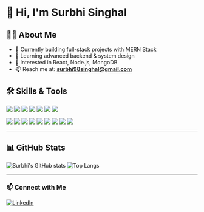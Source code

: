 # 👋 Hi, I'm Surbhi Singhal

## 👩‍💻 About Me

- 🔭 Currently building full-stack projects with MERN Stack
- 🌱 Learning advanced backend & system design
- 🧠 Interested in React, Node.js, MongoDB
- 📫 Reach me at: **surbhi98singhal@gmail.com**


## 🛠️ Skills & Tools

<p align="left">
  <img src="https://img.shields.io/badge/-React-61DAFB?style=for-the-badge&logo=React&logoColor=white" />
  <img src="https://img.shields.io/badge/-JavaScript-F7DF1E?style=for-the-badge&logo=javascript&logoColor=black" />
  <img src="https://img.shields.io/badge/-HTML5-E34F26?style=for-the-badge&logo=html5&logoColor=white" />
  <img src="https://img.shields.io/badge/-CSS3-1572B6?style=for-the-badge&logo=css3&logoColor=white" />
  <img src="https://img.shields.io/badge/-Tailwind_CSS-38B2AC?style=for-the-badge&logo=tailwind-css&logoColor=white" />
  <img src="https://img.shields.io/badge/-Bootstrap-7952B3?style=for-the-badge&logo=bootstrap&logoColor=white" />
  <img src="https://img.shields.io/badge/-ShadCN-000000?style=for-the-badge&logo=vercel&logoColor=white" />
</p>

<p align="left">
  <img src="https://img.shields.io/badge/-Next.js-000000?style=for-the-badge&logo=next.js&logoColor=white" />
  <img src="https://img.shields.io/badge/-Node.js-339933?style=for-the-badge&logo=node.js&logoColor=white" />
  <img src="https://img.shields.io/badge/-Express-000000?style=for-the-badge&logo=express&logoColor=white" />
  <img src="https://img.shields.io/badge/-MongoDB-4EA94B?style=for-the-badge&logo=mongodb&logoColor=white" />
  <img src="https://img.shields.io/badge/-MySQL-00758F?style=for-the-badge&logo=mysql&logoColor=white" />
  <img src="https://img.shields.io/badge/-Git-F05032?style=for-the-badge&logo=git&logoColor=white" />
  <img src="https://img.shields.io/badge/-GitHub-181717?style=for-the-badge&logo=github&logoColor=white" />
  <img src="https://img.shields.io/badge/-Vercel-000000?style=for-the-badge&logo=vercel&logoColor=white" />
  <img src="https://img.shields.io/badge/-Render-46E3B7?style=for-the-badge&logo=render&logoColor=black" />
</p>


---

## 📊 GitHub Stats

![Surbhi's GitHub stats](https://github-readme-stats.vercel.app/api?username=surbhisinghal1234&show_icons=true&theme=radical)
![Top Langs](https://github-readme-stats.vercel.app/api/top-langs/?username=surbhisinghal1234&layout=compact&theme=radical)


---

### 📫 Connect with Me
[![LinkedIn](https://img.shields.io/badge/-LinkedIn-blue?style=flat&logo=linkedin)](https://www.linkedin.com/in/surbhi-singhal-701145295/)


